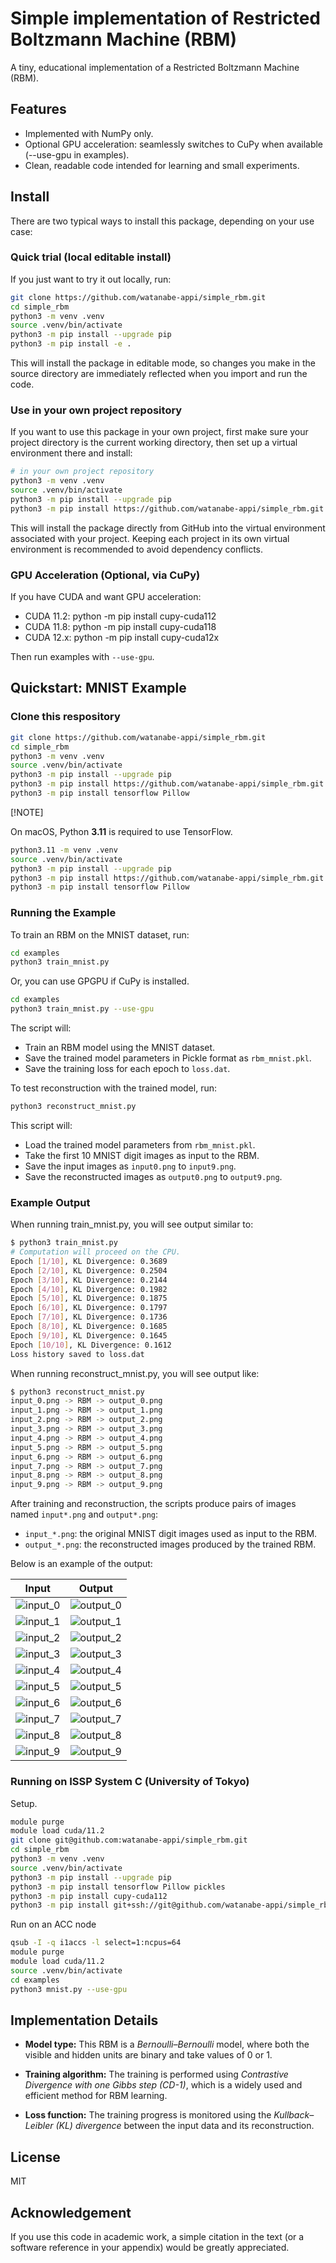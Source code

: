 # Simple implementation of Restricted Boltzmann Machine (RBM)

A tiny, educational implementation of a Restricted Boltzmann Machine (RBM).

## Features

* Implemented with NumPy only.
* Optional GPU acceleration: seamlessly switches to CuPy when available (--use-gpu in examples).
* Clean, readable code intended for learning and small experiments.

## Install

There are two typical ways to install this package, depending on your use case:

### Quick trial (local editable install)

If you just want to try it out locally, run:

```sh
git clone https://github.com/watanabe-appi/simple_rbm.git
cd simple_rbm
python3 -m venv .venv
source .venv/bin/activate
python3 -m pip install --upgrade pip
python3 -m pip install -e .
```

This will install the package in editable mode, so changes you make in the source directory are immediately reflected when you import and run the code.

### Use in your own project repository

If you want to use this package in your own project, first make sure your project directory is the current working directory, then set up a virtual environment there and install:


```sh
# in your own project repository
python3 -m venv .venv
source .venv/bin/activate
python3 -m pip install --upgrade pip
python3 -m pip install https://github.com/watanabe-appi/simple_rbm.git
```

This will install the package directly from GitHub into the virtual environment associated with your project.
Keeping each project in its own virtual environment is recommended to avoid dependency conflicts.

### GPU Acceleration (Optional, via CuPy)

If you have CUDA and want GPU acceleration:
* CUDA 11.2: python -m pip install cupy-cuda112
* CUDA 11.8: python -m pip install cupy-cuda118
* CUDA 12.x: python -m pip install cupy-cuda12x

Then run examples with `--use-gpu`.

## Quickstart: MNIST Example

### Clone this respository

```sh
git clone https://github.com/watanabe-appi/simple_rbm.git
cd simple_rbm
python3 -m venv .venv
source .venv/bin/activate
python3 -m pip install --upgrade pip
python3 -m pip install https://github.com/watanabe-appi/simple_rbm.git
python3 -m pip install tensorflow Pillow
```

[!NOTE]

On macOS, Python **3.11** is required to use TensorFlow.

```sh
python3.11 -m venv .venv
source .venv/bin/activate
python3 -m pip install --upgrade pip
python3 -m pip install https://github.com/watanabe-appi/simple_rbm.git
python3 -m pip install tensorflow Pillow
```

### Running the Example

To train an RBM on the MNIST dataset, run:

```sh
cd examples
python3 train_mnist.py
```

Or, you can use GPGPU if CuPy is installed.

```sh
cd examples
python3 train_mnist.py --use-gpu
```

The script  will:

* Train an RBM model using the MNIST dataset.
* Save the trained model parameters in Pickle format as `rbm_mnist.pkl`.
* Save the training loss for each epoch to `loss.dat`.

To test reconstruction with the trained model, run:

```sh
python3 reconstruct_mnist.py
```

This script will:

* Load the trained model parameters from `rbm_mnist.pkl`.
* Take the first 10 MNIST digit images as input to the RBM.
* Save the input images as `input0.png` to `input9.png`.
* Save the reconstructed images as `output0.png` to `output9.png`.


### Example Output

When running train_mnist.py, you will see output similar to:

```sh
$ python3 train_mnist.py
# Computation will proceed on the CPU.
Epoch [1/10], KL Divergence: 0.3689
Epoch [2/10], KL Divergence: 0.2504
Epoch [3/10], KL Divergence: 0.2144
Epoch [4/10], KL Divergence: 0.1982
Epoch [5/10], KL Divergence: 0.1875
Epoch [6/10], KL Divergence: 0.1797
Epoch [7/10], KL Divergence: 0.1736
Epoch [8/10], KL Divergence: 0.1685
Epoch [9/10], KL Divergence: 0.1645
Epoch [10/10], KL Divergence: 0.1612
Loss history saved to loss.dat
```

When running reconstruct_mnist.py, you will see output like:

```sh
$ python3 reconstruct_mnist.py
input_0.png -> RBM -> output_0.png
input_1.png -> RBM -> output_1.png
input_2.png -> RBM -> output_2.png
input_3.png -> RBM -> output_3.png
input_4.png -> RBM -> output_4.png
input_5.png -> RBM -> output_5.png
input_6.png -> RBM -> output_6.png
input_7.png -> RBM -> output_7.png
input_8.png -> RBM -> output_8.png
input_9.png -> RBM -> output_9.png
```

After training and reconstruction, the scripts produce pairs of images named `input*.png` and `output*.png`:
* `input_*.png`: the original MNIST digit images used as input to the RBM.  
* `output_*.png`: the reconstructed images produced by the trained RBM.  

Below is an example of the output:

| Input                           | Output                            |
| ------------------------------- | --------------------------------- |
| ![input\_0](images/input_0.png) | ![output\_0](images/output_0.png) |
| ![input\_1](images/input_1.png) | ![output\_1](images/output_1.png) |
| ![input\_2](images/input_2.png) | ![output\_2](images/output_2.png) |
| ![input\_3](images/input_3.png) | ![output\_3](images/output_3.png) |
| ![input\_4](images/input_4.png) | ![output\_4](images/output_4.png) |
| ![input\_5](images/input_5.png) | ![output\_5](images/output_5.png) |
| ![input\_6](images/input_6.png) | ![output\_6](images/output_6.png) |
| ![input\_7](images/input_7.png) | ![output\_7](images/output_7.png) |
| ![input\_8](images/input_8.png) | ![output\_8](images/output_8.png) |
| ![input\_9](images/input_9.png) | ![output\_9](images/output_9.png) |

### Running on ISSP System C (University of Tokyo)

Setup.

```sh
module purge
module load cuda/11.2
git clone git@github.com:watanabe-appi/simple_rbm.git 
cd simple_rbm
python3 -m venv .venv 
source .venv/bin/activate
python3 -m pip install --upgrade pip
python3 -m pip install tensorflow Pillow pickles
python3 -m pip install cupy-cuda112
python3 -m pip install git+ssh://git@github.com/watanabe-appi/simple_rbm.git
```

Run on an ACC node

```sh
qsub -I -q i1accs -l select=1:ncpus=64
module purge
module load cuda/11.2
source .venv/bin/activate
cd examples
python3 mnist.py --use-gpu
```

## Implementation Details

* **Model type:** This RBM is a *Bernoulli–Bernoulli* model, where both the visible and hidden units are binary and take values of 0 or 1.  

* **Training algorithm:** The training is performed using *Contrastive Divergence with one Gibbs step (CD-1)*, which is a widely used and efficient method for RBM learning.  

* **Loss function:** The training progress is monitored using the *Kullback–Leibler (KL) divergence* between the input data and its reconstruction.  

## License

MIT

## Acknowledgement

If you use this code in academic work, a simple citation in the text (or a software reference in your appendix) would be greatly appreciated.
